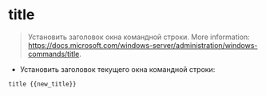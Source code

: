 # title

> Установить заголовок окна командной строки.
> More information: <https://docs.microsoft.com/windows-server/administration/windows-commands/title>.

- Установить заголовок текущего окна командной строки:

`title {{new_title}}`
